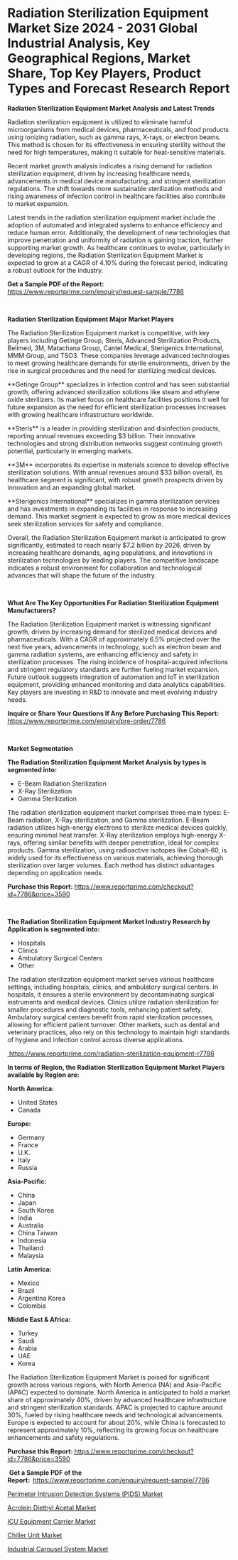 <p><h1>Radiation Sterilization Equipment Market Size 2024 - 2031 Global Industrial Analysis, Key Geographical Regions, Market Share, Top Key Players, Product Types and Forecast Research Report</h1></p><p><strong>Radiation Sterilization Equipment Market Analysis and Latest Trends</strong></p>
<p><p>Radiation sterilization equipment is utilized to eliminate harmful microorganisms from medical devices, pharmaceuticals, and food products using ionizing radiation, such as gamma rays, X-rays, or electron beams. This method is chosen for its effectiveness in ensuring sterility without the need for high temperatures, making it suitable for heat-sensitive materials. </p><p>Recent market growth analysis indicates a rising demand for radiation sterilization equipment, driven by increasing healthcare needs, advancements in medical device manufacturing, and stringent sterilization regulations. The shift towards more sustainable sterilization methods and rising awareness of infection control in healthcare facilities also contribute to market expansion.</p><p>Latest trends in the radiation sterilization equipment market include the adoption of automated and integrated systems to enhance efficiency and reduce human error. Additionally, the development of new technologies that improve penetration and uniformity of radiation is gaining traction, further supporting market growth. As healthcare continues to evolve, particularly in developing regions, the Radiation Sterilization Equipment Market is expected to grow at a CAGR of 4.10% during the forecast period, indicating a robust outlook for the industry.</p></p>
<p><strong>Get a Sample PDF of the Report:&nbsp;</strong> <a href="https://www.reportprime.com/enquiry/request-sample/7786">https://www.reportprime.com/enquiry/request-sample/7786</a></p>
<p>&nbsp;</p>
<p><strong>Radiation Sterilization Equipment Major Market Players</strong></p>
<p><p>The Radiation Sterilization Equipment market is competitive, with key players including Getinge Group, Steris, Advanced Sterilization Products, Belimed, 3M, Matachana Group, Cantel Medical, Sterigenics International, MMM Group, and TSO3. These companies leverage advanced technologies to meet growing healthcare demands for sterile environments, driven by the rise in surgical procedures and the need for sterilizing medical devices.</p><p>**Getinge Group** specializes in infection control and has seen substantial growth, offering advanced sterilization solutions like steam and ethylene oxide sterilizers. Its market focus on healthcare facilities positions it well for future expansion as the need for efficient sterilization processes increases with growing healthcare infrastructure worldwide. </p><p>**Steris** is a leader in providing sterilization and disinfection products, reporting annual revenues exceeding $3 billion. Their innovative technologies and strong distribution networks suggest continuing growth potential, particularly in emerging markets.</p><p>**3M** incorporates its expertise in materials science to develop effective sterilization solutions. With annual revenues around $33 billion overall, its healthcare segment is significant, with robust growth prospects driven by innovation and an expanding global market.</p><p>**Sterigenics International** specializes in gamma sterilization services and has investments in expanding its facilities in response to increasing demand. This market segment is expected to grow as more medical devices seek sterilization services for safety and compliance.</p><p>Overall, the Radiation Sterilization Equipment market is anticipated to grow significantly, estimated to reach nearly $7.2 billion by 2026, driven by increasing healthcare demands, aging populations, and innovations in sterilization technologies by leading players. The competitive landscape indicates a robust environment for collaboration and technological advances that will shape the future of the industry.</p></p>
<p>&nbsp;</p>
<p><strong>What Are The Key Opportunities For Radiation Sterilization Equipment Manufacturers?</strong></p>
<p><p>The Radiation Sterilization Equipment market is witnessing significant growth, driven by increasing demand for sterilized medical devices and pharmaceuticals. With a CAGR of approximately 6.5% projected over the next five years, advancements in technology, such as electron beam and gamma radiation systems, are enhancing efficiency and safety in sterilization processes. The rising incidence of hospital-acquired infections and stringent regulatory standards are further fueling market expansion. Future outlook suggests integration of automation and IoT in sterilization equipment, providing enhanced monitoring and data analytics capabilities. Key players are investing in R&D to innovate and meet evolving industry needs.</p></p>
<p><strong>Inquire or Share Your Questions If Any Before Purchasing This Report:</strong> <a href="https://www.reportprime.com/enquiry/pre-order/7786">https://www.reportprime.com/enquiry/pre-order/7786</a></p>
<p>&nbsp;</p>
<p><strong>Market Segmentation</strong></p>
<p><strong>The Radiation Sterilization Equipment Market Analysis by types is segmented into:</strong></p>
<p><ul><li>E-Beam Radiation Sterilization</li><li>X-Ray Sterilization</li><li>Gamma Sterilization</li></ul></p>
<p><p>The radiation sterilization equipment market comprises three main types: E-Beam radiation, X-Ray sterilization, and Gamma sterilization. E-Beam radiation utilizes high-energy electrons to sterilize medical devices quickly, ensuring minimal heat transfer. X-Ray sterilization employs high-energy X-rays, offering similar benefits with deeper penetration, ideal for complex products. Gamma sterilization, using radioactive isotopes like Cobalt-60, is widely used for its effectiveness on various materials, achieving thorough sterilization over larger volumes. Each method has distinct advantages depending on application needs.</p></p>
<p><strong>Purchase this Report:&nbsp;</strong><a href="https://www.reportprime.com/checkout?id=7786&price=3590">https://www.reportprime.com/checkout?id=7786&price=3590</a></p>
<p>&nbsp;</p>
<p><strong>The Radiation Sterilization Equipment Market Industry Research by Application is segmented into:</strong></p>
<p><ul><li>Hospitals</li><li>Clinics</li><li>Ambulatory Surgical Centers</li><li>Other</li></ul></p>
<p><p>The radiation sterilization equipment market serves various healthcare settings, including hospitals, clinics, and ambulatory surgical centers. In hospitals, it ensures a sterile environment by decontaminating surgical instruments and medical devices. Clinics utilize radiation sterilization for smaller procedures and diagnostic tools, enhancing patient safety. Ambulatory surgical centers benefit from rapid sterilization processes, allowing for efficient patient turnover. Other markets, such as dental and veterinary practices, also rely on this technology to maintain high standards of hygiene and infection control across diverse applications.</p></p>
<p><a href="https://www.reportprime.com/radiation-sterilization-equipment-r7786">&nbsp;https://www.reportprime.com/radiation-sterilization-equipment-r7786</a></p>
<p><strong>In terms of Region, the Radiation Sterilization Equipment Market Players available by Region are:</strong></p>
<p>
    <p> <strong> North America: </strong>
        <ul>
            <li>United States</li>
            <li>Canada</li>
        </ul>
        </p> 
    <p> <strong> Europe: </strong>
        <ul>
            <li>Germany</li>
            <li>France</li>
            <li>U.K.</li>
            <li>Italy</li>
            <li>Russia</li>
        </ul>
        </p> 
    <p> <strong> Asia-Pacific: </strong>
        <ul>
            <li>China</li>
            <li>Japan</li>
            <li>South Korea</li>
            <li>India</li>
            <li>Australia</li>
            <li>China Taiwan</li>
            <li>Indonesia</li>
            <li>Thailand</li>
            <li>Malaysia</li>
        </ul>
        </p> 
    <p> <strong> Latin America: </strong>
        <ul>
            <li>Mexico</li>
            <li>Brazil</li>
            <li>Argentina Korea</li>
            <li>Colombia</li>
        </ul>
        </p> 
    <p> <strong> Middle East & Africa: </strong>
        <ul>
            <li>Turkey</li>
            <li>Saudi</li>
            <li>Arabia</li>
            <li>UAE</li>
            <li>Korea</li>
        </ul>
    </p>
    </p>
<p><p>The Radiation Sterilization Equipment Market is poised for significant growth across various regions, with North America (NA) and Asia-Pacific (APAC) expected to dominate. North America is anticipated to hold a market share of approximately 40%, driven by advanced healthcare infrastructure and stringent sterilization standards. APAC is projected to capture around 30%, fueled by rising healthcare needs and technological advancements. Europe is expected to account for about 20%, while China is forecasted to represent approximately 10%, reflecting its growing focus on healthcare enhancements and safety regulations.</p></p>
<p><strong>Purchase this Report: </strong><a href="https://www.reportprime.com/checkout?id=7786&price=3590">https://www.reportprime.com/checkout?id=7786&price=3590</a></p>
<p>&nbsp;<strong>Get a Sample PDF of the Report:&nbsp;&nbsp;</strong><a href="https://www.reportprime.com/enquiry/request-sample/7786">https://www.reportprime.com/enquiry/request-sample/7786</a></p>
<p><strong></strong></p>
<p><p><a href="https://issuu.com/reportprime-2/docs/perimeter-intrusion-detection-syste_a04b102bff9e1c">Perimeter Intrusion Detection Systems (PIDS) Market</a></p><p><a href="https://www.linkedin.com/pulse/market-leaders-laggards-global-acrolein-diethyl-acetal-trends-apn7c?trackingId=OT0rkTcRTbmk%2BxunXoI5Rg%3D%3D">Acrolein Diethyl Acetal Market</a></p><p><a href="https://medium.com/@shanypaucek/icu-equipment-carrier-market-research-report-market-forecast-and-growth-prospects-with-a-steady-9da7c2ccff6d">ICU Equipment Carrier Market</a></p><p><a href="https://www.linkedin.com/pulse/chiller-unit-market-global-trends-forecast-2024-2031-kuznets-tuyoc?trackingId=SMFuQBzQS4Sm7w%2BwRkqaZA%3D%3D">Chiller Unit Market</a></p><p><a href="https://medium.com/@shanypaucek/driving-factors-behind-the-industrial-carousel-system-market-trends-applications-and-regional-bed45549eb98?postPublishedType=initial">Industrial Carousel System Market</a></p></p>